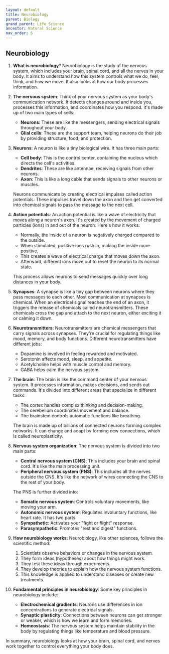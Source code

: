 ```yaml
---
layout: default
title: Neurobiology
parent: Biology
grand_parent: Life Science
ancestor: Natural Science
nav_order: 6
---
```


## Neurobiology

1. **What is neurobiology**? Neurobiology is the study of the nervous system, which includes your brain, spinal cord, and all the nerves in your body. It aims to understand how this system controls what we do, feel, think, and how we move. It also looks at how our body processes information.

2. **The nervous system**: Think of your nervous system as your body's communication network. It detects changes around and inside you, processes this information, and coordinates how you respond. It's made up of two main types of cells:
    - **Neurons**: These are like the messengers, sending electrical signals throughout your body.
    - **Glial cells**: These are the support team, helping neurons do their job by providing structure, food, and protection.

3. **Neurons**: A neuron is like a tiny biological wire. It has three main parts:
    - **Cell body**: This is the control center, containing the nucleus which directs the cell's activities.
    - **Dendrites**: These are like antennae, receiving signals from other neurons.
    - **Axon**: This is like a long cable that sends signals to other neurons or muscles.

    Neurons communicate by creating electrical impulses called action potentials. These impulses travel down the axon and then get converted into chemical signals to pass the message to the next cell.

4. **Action potentials**: An action potential is like a wave of electricity that moves along a neuron's axon. It's created by the movement of charged particles (ions) in and out of the neuron. Here's how it works:
    - Normally, the inside of a neuron is negatively charged compared to the outside.
    - When stimulated, positive ions rush in, making the inside more positive.
    - This creates a wave of electrical charge that moves down the axon.
    - Afterward, different ions move out to reset the neuron to its normal state.

    This process allows neurons to send messages quickly over long distances in your body.

5. **Synapses**: A synapse is like a tiny gap between neurons where they pass messages to each other. Most communication at synapses is chemical. When an electrical signal reaches the end of an axon, it triggers the release of chemicals called neurotransmitters. These chemicals cross the gap and attach to the next neuron, either exciting it or calming it down.

6. **Neurotransmitters**: Neurotransmitters are chemical messengers that carry signals across synapses. They're crucial for regulating things like mood, memory, and body functions. Different neurotransmitters have different jobs:
    - Dopamine is involved in feeling rewarded and motivated.
    - Serotonin affects mood, sleep, and appetite.
    - Acetylcholine helps with muscle control and memory.
    - GABA helps calm the nervous system.

7. **The brain**: The brain is like the command center of your nervous system. It processes information, makes decisions, and sends out commands. It's divided into different areas that specialize in different tasks:
    - The cortex handles complex thinking and decision-making.
    - The cerebellum coordinates movement and balance.
    - The brainstem controls automatic functions like breathing.

    The brain is made up of billions of connected neurons forming complex networks. It can change and adapt by forming new connections, which is called neuroplasticity.

8. **Nervous system organization**: The nervous system is divided into two main parts:
    - **Central nervous system (CNS)**: This includes your brain and spinal cord. It's like the main processing unit.
    - **Peripheral nervous system (PNS)**: This includes all the nerves outside the CNS. It's like the network of wires connecting the CNS to the rest of your body.

    The PNS is further divided into:
    - **Somatic nervous system**: Controls voluntary movements, like moving your arm.
    - **Autonomic nervous system**: Regulates involuntary functions, like heart rate. It has two parts:
    - **Sympathetic**: Activates your "fight or flight" response.
    - **Parasympathetic**: Promotes "rest and digest" functions.

9. **How neurobiology works**: Neurobiology, like other sciences, follows the scientific method:
    1. Scientists observe behaviors or changes in the nervous system.
    2. They form ideas (hypotheses) about how things might work.
    3. They test these ideas through experiments.
    4. They develop theories to explain how the nervous system functions.
    5. This knowledge is applied to understand diseases or create new treatments.

10. **Fundamental principles in neurobiology**: Some key principles in neurobiology include:
    - **Electrochemical gradients**: Neurons use differences in ion concentrations to generate electrical signals.
    - **Synaptic plasticity**: Connections between neurons can get stronger or weaker, which is how we learn and form memories.
    - **Homeostasis**: The nervous system helps maintain stability in the body by regulating things like temperature and blood pressure.

In summary, neurobiology looks at how your brain, spinal cord, and nerves work together to control everything your body does.
